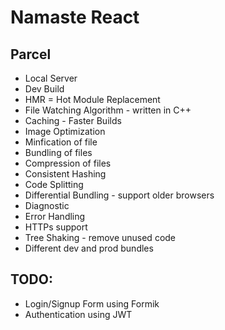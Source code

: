 # Namaste React

## Parcel

- Local Server
- Dev Build
- HMR = Hot Module Replacement
- File Watching Algorithm - written in C++
- Caching - Faster Builds
- Image Optimization
- Minfication of file
- Bundling of files
- Compression of files
- Consistent Hashing
- Code Splitting
- Differential Bundling - support older browsers
- Diagnostic
- Error Handling
- HTTPs support
- Tree Shaking - remove unused code
- Different dev and prod bundles

## TODO:

- Login/Signup Form using Formik
- Authentication using JWT
